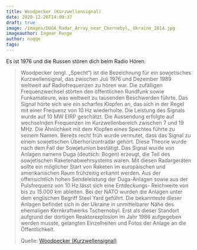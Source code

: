 ```yaml
---
title: Woodpecker (Kurzwellensignal)
date: 2020-12-26T14:00:37
draft: true
image: /images/DUGA_Radar_Array_near_Chernobyl,_Ukraine_2014.jpg
imageauthor: Ingmar Runge
author: noqqe
tags:
---
```


Es ist 1976 und die Russen stören dich beim Radio Hören.

> Woodpecker (engl. „Specht“) ist die Bezeichnung für ein sowjetisches
> Kurzwellensignal, das zwischen Juli 1976 und Dezember 1989 weltweit auf
> Radiofrequenzen zu hören war. Die zufälligen Frequenzwechsel störten den
> öffentlichen Rundfunk sowie Funkamateure, was weltweit zu tausenden
> Beschwerden führte. Das Signal hörte sich wie ein scharfes Klopfen an, das
> sich in der Regel mit einer Frequenz von 10 Hz wiederholte. Die Leistung des
> Signals wurde auf 10 MW EIRP geschätzt. Die Aussendung erfolgte auf
> wechselnden Frequenzen im Kurzwellenbereich zwischen 7 und 19 MHz. Die
> Ähnlichkeit mit dem Klopfen eines Spechtes führte zu seinem Namen. Bereits
> recht früh wurde vermutet, dass das Signal zu einem sowjetischen
> Überhorizontradar gehört. Diese Theorie wurde nach dem Fall der Sowjetunion
> bestätigt. Das Signal wurde von Anlagen namens Duga (deutsch: Bogen) erzeugt,
> die Teil des sowjetischen Raketenabwehrsystems waren. Mit diesen Radargeräten
> sollte ein möglicher Start von Raketen im europäischen und amerikanischen Raum
> frühzeitig erkannt werden. Aus der offensichtlich hohen Sendeleistung der
> Duga-Anlagen sowie aus der Pulsfrequenz von 10 Hz lässt sich eine Entdeckungs-
> Reichweite von bis zu 15.000 km ableiten. Bei der NATO wurden die Anlagen
> unter dem englischen Begriff Steel Yard geführt. Die bekannteste dieser
> Anlagen befindet sich in der Ukraine in unmittelbarer Nähe des ehemaligen
> Kernkraftwerks Tschernobyl. Erst als dieser Standort aufgrund der dortigen
> Reaktorexplosion im Jahr 1986 aufgegeben werden musste, gelangten Einzelheiten
> und Fotos der Anlage an die Öffentlichkeit.
>
> Quelle: [Woodpecker (Kurzwellensignal)](https://de.wikipedia.org/wiki/Woodpecker_(Kurzwellensignal))
